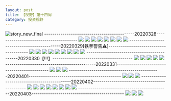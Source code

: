 ```yaml
---
layout: post
title: 【视野】第十四周
category: 投资视野
---
```

![story_new_final](http://rdr022gcy.hd-bkt.clouddn.com/img/story_new_final_0322.png)
--------------------------------------------20220328---------------------------------------
![](http://rdr022gcy.hd-bkt.clouddn.com/img/factors-220328-1.png)
![](http://rdr022gcy.hd-bkt.clouddn.com/img/factors-220328-2.png)
![](http://rdr022gcy.hd-bkt.clouddn.com/img/factors-220328-3.png)
![](http://rdr022gcy.hd-bkt.clouddn.com/img/factors-220328-4.png)
![](http://rdr022gcy.hd-bkt.clouddn.com/img/factors-220328-5.png)
![](http://rdr022gcy.hd-bkt.clouddn.com/img/factors-220328-6.png)
![](http://rdr022gcy.hd-bkt.clouddn.com/img/factors-220328-7.png)
![](http://rdr022gcy.hd-bkt.clouddn.com/img/factors-220328-8.png)
--------------------------------------------20220329[铁拳警告⚠️]---------------------------------------
![](http://rdr022gcy.hd-bkt.clouddn.com/img/factors-220329-9.PNG)
![](http://rdr022gcy.hd-bkt.clouddn.com/img/factors-220329-8.png)
![](http://rdr022gcy.hd-bkt.clouddn.com/img/factors-220329-1.png)
![](http://rdr022gcy.hd-bkt.clouddn.com/img/factors-220329-2.png)
![](http://rdr022gcy.hd-bkt.clouddn.com/img/factors-220329-3.png)
![](http://rdr022gcy.hd-bkt.clouddn.com/img/factors-220329-4.png)
![](http://rdr022gcy.hd-bkt.clouddn.com/img/factors-220329-5.png)
![](http://rdr022gcy.hd-bkt.clouddn.com/img/factors-220329-6.png)
![](http://rdr022gcy.hd-bkt.clouddn.com/img/factors-220329-7.png)
--------------------------------------------20220330【!!!】---------------------------------------
![](http://rdr022gcy.hd-bkt.clouddn.com/img/factors-220330-3.png)
![](http://rdr022gcy.hd-bkt.clouddn.com/img/factors-220330-4.png)
![](http://rdr022gcy.hd-bkt.clouddn.com/img/factors-220330-5.png)
![](http://rdr022gcy.hd-bkt.clouddn.com/img/factors-220330-6.png)
![](http://rdr022gcy.hd-bkt.clouddn.com/img/factors-220330-7.png)
--------------------------------------------20220331---------------------------------------------
![](http://rdr022gcy.hd-bkt.clouddn.com/img/factors-220331-1.png)
![](http://rdr022gcy.hd-bkt.clouddn.com/img/factors-220331-2.png)
![](http://rdr022gcy.hd-bkt.clouddn.com/img/factors-220331-3.png)
--------------------------------------------20220401---------------------------------------------
![](http://rdr022gcy.hd-bkt.clouddn.com/img/factors-220401-1.png)
![](http://rdr022gcy.hd-bkt.clouddn.com/img/factors-220401-2.png)
![](http://rdr022gcy.hd-bkt.clouddn.com/img/factors-220401-3.png)
--------------------------------------------20220402---------------------------------------------
![](http://rdr022gcy.hd-bkt.clouddn.com/img/factors-220402-1.png)
![](http://rdr022gcy.hd-bkt.clouddn.com/img/factors-220402-2.png)
![](http://rdr022gcy.hd-bkt.clouddn.com/img/factors-220402-3.png)
![](http://rdr022gcy.hd-bkt.clouddn.com/img/factors-220402-4.png)
![](http://rdr022gcy.hd-bkt.clouddn.com/img/factors-220402-5.png)
![](http://rdr022gcy.hd-bkt.clouddn.com/img/factors-220402-6.png)
![](http://rdr022gcy.hd-bkt.clouddn.com/img/factors-220402-7.png)
![](http://rdr022gcy.hd-bkt.clouddn.com/img/factors-220402-8.png)
--------------------------------------------20220403---------------------------------------------
![](http://rdr022gcy.hd-bkt.clouddn.com/img/fragment-220403-1.png)
![](http://rdr022gcy.hd-bkt.clouddn.com/img/fragment-220403-2.png)
![](http://rdr022gcy.hd-bkt.clouddn.com/img/factors-220403-1.png)

  





